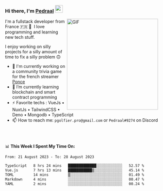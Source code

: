 ### Hi there, I'm <a href="https://pedraal.dev" target="_blank">Pedraal</a> <img src="https://media.giphy.com/media/hvRJCLFzcasrR4ia7z/giphy.gif" width="25px">
<img align="right" alt="GIF" src="https://pedraal.dev/avatar.png" width="300" height="300" />

I'm a fullstack developer from France 🇫🇷 🥖 &nbsp;I love programming and learning new
tech stuff.

I enjoy working on silly projects for a silly amount of time to fix a silly problem 🙃

- 🔭  I'm currently working on a community trivia game for the french streamer <a href="https://twitch.tv/ponce" target="_blank">Ponce</a>
- 🌱 I’m currently learning blockchain and smart contract programming
- ⚡ Favorite techs : VueJs &bull; NuxtJs &bull; TailwindCSS &bull; Deno &bull; Mongodb &bull; TypeScript
- 📫 How to reach me: `pgolfier.pro@gmail.com` or `Pedraal#9274` on Discord

<br>
<br>

📊 **This Week I Spent My Time On:**
<!--START_SECTION:waka-->

```txt
From: 21 August 2023 - To: 28 August 2023

TypeScript   8 hrs 24 mins   █████████████░░░░░░░░░░░░   52.57 %
Vue.js       7 hrs 13 mins   ███████████▒░░░░░░░░░░░░░   45.14 %
TOML         14 mins         ▒░░░░░░░░░░░░░░░░░░░░░░░░   01.49 %
Markdown     4 mins          ░░░░░░░░░░░░░░░░░░░░░░░░░   00.47 %
YAML         2 mins          ░░░░░░░░░░░░░░░░░░░░░░░░░   00.24 %
```

<!--END_SECTION:waka-->
